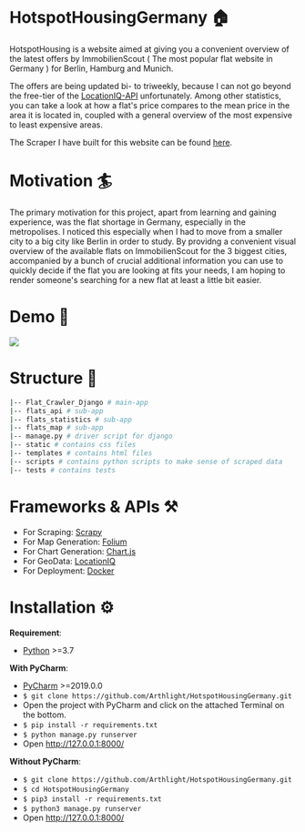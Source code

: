 
# HotspotHousingGermany :house:
HotspotHousing is a website aimed at giving you a convenient overview of the latest offers by ImmobilienScout ( The most popular flat website in Germany ) for Berlin, Hamburg and Munich.

The offers are being updated bi- to triweekly, because I can not go beyond the free-tier of the [LocationIQ-API](https://locationiq.com/) unfortunately. Among other statistics, you can take a look at how a flat's price compares to the mean price in the area it is located in, coupled with a general overview of the most expensive to least expensive areas.

The Scraper I have built for this website can be found [here](https://github.com/Arthlight/Flat_Scraper).


# Motivation :surfer:
The primary motivation for this project, apart from learning and gaining experience, was the flat shortage in Germany, especially in the metropolises. I noticed this especially when I had to move from a smaller city to a big city like Berlin in order to study. By providng a convenient visual overview of the available flats on ImmobilienScout for the 3 biggest cities, accompanied by a bunch of crucial additional information you can use to quickly decide if the flat you are looking at fits your needs, I am hoping to render someone's searching for a new flat at least a little bit easier.

# Demo :movie_camera:
![](Demo/Demo.gif)

# Structure :open_file_folder:

```bash
|-- Flat_Crawler_Django # main-app
|-- flats_api # sub-app
|-- flats_statistics # sub-app
|-- flats_map # sub-app
|-- manage.py # driver script for django
|-- static # contains css files
|-- templates # contains html files
|-- scripts # contains python scripts to make sense of scraped data
|-- tests # contains tests
```

# Frameworks & APIs :hammer_and_pick:
- For Scraping: [Scrapy](https://scrapy.org/)
- For Map Generation: [Folium](https://python-visualization.github.io/folium/)
- For Chart Generation: [Chart.js](https://www.chartjs.org/)
- For GeoData: [LocationIQ](https://locationiq.com/)
- For Deployment: [Docker](https://www.docker.com)


# Installation :gear:
**Requirement**:
- [Python](https://www.python.org) >=3.7

**With PyCharm**:
- [PyCharm](https://www.jetbrains.com/pycharm/) >=2019.0.0
- ```$ git clone https://github.com/Arthlight/HotspotHousingGermany.git```
- Open the project with PyCharm and click on the attached Terminal on the bottom.
- ```$ pip install -r requirements.txt```
- ```$ python manage.py runserver```
- Open http://127.0.0.1:8000/

**Without PyCharm**:
- ```$ git clone https://github.com/Arthlight/HotspotHousingGermany.git```
- ```$ cd HotspotHousingGermany```
- ```$ pip3 install -r requirements.txt```
- ```$ python3 manage.py runserver```
- Open http://127.0.0.1:8000/
